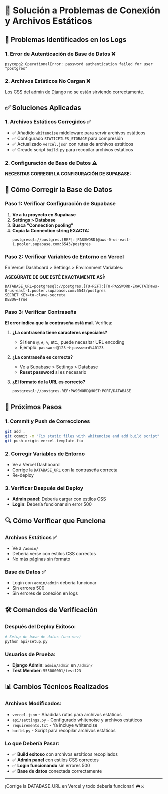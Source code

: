 # 🔧 Solución a Problemas de Conexión y Archivos Estáticos

## 🚨 Problemas Identificados en los Logs

### **1. Error de Autenticación de Base de Datos** ❌
```
psycopg2.OperationalError: password authentication failed for user "postgres"
```

### **2. Archivos Estáticos No Cargan** ❌
Los CSS del admin de Django no se están sirviendo correctamente.

## ✅ Soluciones Aplicadas

### **1. Archivos Estáticos Corregidos** ✅
- ✅ Añadido `whitenoise` middleware para servir archivos estáticos
- ✅ Configurado `STATICFILES_STORAGE` para compresión
- ✅ Actualizado `vercel.json` con rutas de archivos estáticos
- ✅ Creado script `build.py` para recopilar archivos estáticos

### **2. Configuración de Base de Datos** ⚠️
**NECESITAS CORREGIR LA CONFIGURACIÓN DE SUPABASE:**

## 🎯 Cómo Corregir la Base de Datos

### **Paso 1: Verificar Configuración de Supabase**

1. **Ve a tu proyecto en Supabase**
2. **Settings > Database**
3. **Busca "Connection pooling"**
4. **Copia la Connection string EXACTA:**
   ```
   postgresql://postgres.[REF]:[PASSWORD]@aws-0-us-east-1.pooler.supabase.com:6543/postgres
   ```

### **Paso 2: Verificar Variables de Entorno en Vercel**

En Vercel Dashboard > Settings > Environment Variables:

**ASEGÚRATE DE QUE ESTÉ EXACTAMENTE ASÍ:**
```
DATABASE_URL=postgresql://postgres.[TU-REF]:[TU-PASSWORD-EXACTA]@aws-0-us-east-1.pooler.supabase.com:6543/postgres
SECRET_KEY=tu-clave-secreta
DEBUG=True
```

### **Paso 3: Verificar Contraseña**

**El error indica que la contraseña está mal.** Verifica:

1. **¿La contraseña tiene caracteres especiales?**
   - Si tiene `@`, `#`, `%`, etc., puede necesitar URL encoding
   - Ejemplo: `password@123` → `password%40123`

2. **¿La contraseña es correcta?**
   - Ve a Supabase > Settings > Database
   - **Reset password** si es necesario

3. **¿El formato de la URL es correcto?**
   ```
   postgresql://postgres.REF:PASSWORD@HOST:PORT/DATABASE
   ```

## 🚀 Próximos Pasos

### **1. Commit y Push de Correcciones**
```bash
git add .
git commit -m "Fix static files with whitenoise and add build script"
git push origin vercel-template-fix
```

### **2. Corregir Variables de Entorno**
- Ve a Vercel Dashboard
- Corrige la `DATABASE_URL` con la contraseña correcta
- Re-deploy

### **3. Verificar Después del Deploy**
- **Admin panel**: Debería cargar con estilos CSS
- **Login**: Debería funcionar sin error 500

## 🔍 Cómo Verificar que Funciona

### **Archivos Estáticos** ✅
- Ve a `/admin/` 
- Debería verse con estilos CSS correctos
- No más páginas sin formato

### **Base de Datos** ✅
- Login con `admin/admin` debería funcionar
- Sin errores 500
- Sin errores de conexión en logs

## 🛠️ Comandos de Verificación

### **Después del Deploy Exitoso:**
```bash
# Setup de base de datos (una vez)
python api/setup.py
```

### **Usuarios de Prueba:**
- **Django Admin**: `admin/admin` en `/admin/`
- **Test Member**: `555000001/test123`

## 📊 Cambios Técnicos Realizados

### **Archivos Modificados:**
- `vercel.json` - Añadidas rutas para archivos estáticos
- `api/settings.py` - Configurado whitenoise y archivos estáticos
- `requirements.txt` - Ya incluye whitenoise
- `build.py` - Script para recopilar archivos estáticos

### **Lo que Debería Pasar:**
- ✅ **Build exitoso** con archivos estáticos recopilados
- ✅ **Admin panel** con estilos CSS correctos
- ✅ **Login funcionando** sin errores 500
- ✅ **Base de datos** conectada correctamente

---

¡Corrige la DATABASE_URL en Vercel y todo debería funcionar! 🎮⚔️
